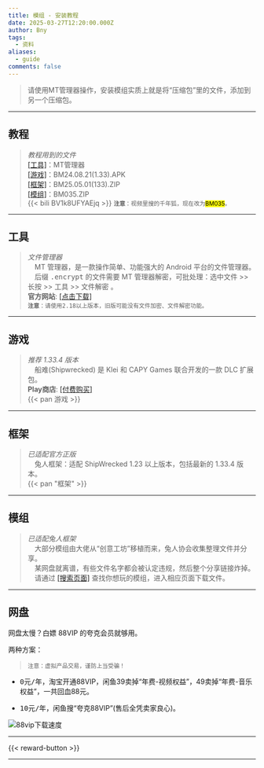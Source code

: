 ```yaml
---
title: 模组 - 安装教程
date: 2025-03-27T12:20:00.000Z
author: Bny
tags:
  - 资料
aliases:
  - guide
comments: false
---
```

> 请使用MT管理器操作，安装模组实质上就是将“压缩包”里的文件，添加到另一个压缩包。  

- - -

## 教程

> *教程用到的文件*  
[[工具]](#工具)：MT管理器  
[[游戏]](#游戏)：BM24.08.21(1.33).APK  
[[框架]](#框架)：BM25.05.01(133).ZIP  
[[模组]](#模组)：BM035.ZIP  
{{< bili BV1k8UFYAEjq >}}
<small> **注意**：视频里搜的<kbd>千年狐</kbd>，现在改为<mark>BM035</mark>。</small>  

- - -

## 工具

> *文件管理器*  
> 　MT 管理器，是一款操作简单、功能强大的 Android 平台的文件管理器。  
> 　后缀 <kbd>.encrypt</kbd> 的文件需要 MT 管理器解密，可批处理：选中文件 >> 长按 >> 工具 >> 文件解密 。  
> **官方网站**: [[点击下载]](https://mt2.cn)  
<small> **注意**：请使用<kbd>2.18</kbd>以上版本，旧版可能没有文件加密、文件解密功能。</small>  

- - -

## 游戏

> *推荐 1.33.4 版本*  
> 　船难(Shipwrecked) 是 Klei 和 CAPY Games 联合开发的一款 DLC 扩展包。  
> **Play商店**: [[付费购买]](https://play.google.com/store/apps/details?id=com.kleientertainment.doNotStarveShipwrecked)  
{{< pan 游戏 >}}  

- - -

## 框架

> *已适配官方正版*  
> 　兔人框架：适配 ShipWrecked 1.23 以上版本，包括最新的 1.33.4 版本。  
{{< pan "框架" >}}  

- - -

## 模组

> *已适配兔人框架*  
> 　大部分模组由大佬从“创意工坊”移植而来，兔人协会收集整理文件并分享。  
> 　某网盘就离谱，有些文件名字都会被认定违规，然后整个分享链接炸掉。  
> 　请通过 [[搜索页面]](/search) 查找你想玩的模组，进入相应页面下载文件。  

[注释]: {{<pan"模组">}}  

- - -

## 网盘

网盘太慢？白嫖 88VIP 的夸克会员就够用。

两种方案：

> <small>注意：虚拟产品交易，谨防上当受骗！</small>

- <kbd>0元/年</kbd>，淘宝开通88VIP，闲鱼39卖掉“年费-视频权益”，49卖掉“年费-音乐权益”，一共回血88元。 

- <kbd>10元/年</kbd>，闲鱼搜“夸克88VIP”(售后全凭卖家良心)。  


![88vip下载速度](/img/1000205033.png)


- - -

{{< reward-button >}}

- - -
